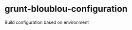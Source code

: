 grunt-bloublou-configuration
============================

Build configuration based on environment
